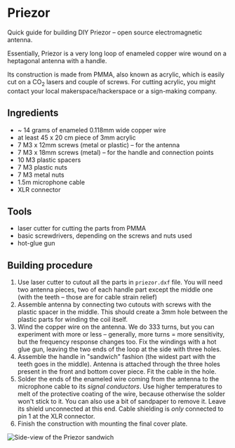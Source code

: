 # Priezor

Quick guide for building DIY Priezor – open source electromagnetic antenna.

Essentially, Priezor is a very long loop of enameled copper wire wound on a heptagonal antenna with a handle.

Its construction is made from PMMA, also known as acrylic, which is easily cut on a CO<sub>2</sub> lasers and couple of screws. For cutting acrylic, you might contact your local makerspace/hackerspace or a sign-making company.

## Ingredients
* ~ 14 grams of enameled 0.118mm wide copper wire
* at least 45 x 20 cm piece of 3mm acrylic
* 7 M3 x 12mm screws (metal or plastic) – for the antenna
* 7 M3 x 18mm screws (metal) – for the handle and connection points
* 10 M3 plastic spacers
* 7 M3 plastic nuts
* 7 M3 metal nuts
* 1.5m microphone cable
* XLR connector

## Tools

* laser cutter for cutting the parts from PMMA
* basic screwdrivers, depending on the screws and nuts used
* hot-glue gun

## Building procedure

1. Use laser cutter to cutout all the parts in `priezor.dxf` file. You will need two antenna pieces, two of each handle part except the middle one (with the teeth – those are for cable strain relief)
2. Assemble antenna by connecting two cutouts with screws with the plastic spacer in the middle. This should create a 3mm hole between the plastic parts for winding the coil itself.
3. Wind the copper wire on the antenna. We do 333 turns, but you can experiment with more or less – generally, more turns = more sensitivity, but the frequency response changes too. Fix the windings with a hot glue gun, leaving the two ends of the loop at the side with three holes.
4. Assemble the handle in "sandwich" fashion (the widest part with the teeth goes in the middle). Antenna is attached through the three holes present in the front and bottom cover piece. Fit the cable in the hole.
5. Solder the ends of the enameled wire coming from the antenna to the microphone cable to its *signal conductors*. Use higher temperatures to melt of the protective coating of the wire, because otherwise the solder won't stick to it. You can also use a bit of sandpaper to remove it. Leave its shield unconnected at this end. Cable shielding is *only* connected to pin 1 at the XLR connector.
6. Finish the construction with mounting the final cover plate.

![Side-view of the Priezor sandwich](https://i.imgur.com/30mo3tf.jpg)
